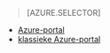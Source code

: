 > [AZURE.SELECTOR]
- [Azure-portal](../articles/storage/storage-create-storage-account.md)
- [klassieke Azure-portal](../articles/storage/storage-create-storage-account-classic-portal.md)


<!--HONumber=Sep16_HO3-->


